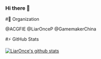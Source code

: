 ### Hi there 👋

<!--
**LiarOnce/liaronce** is a ✨ _special_ ✨ repository because its `README.md` (this file) appears on your GitHub profile.

Here are some ideas to get you started:

- 🔭 I’m currently working on ...
- 🌱 I’m currently learning ...
- 👯 I’m looking to collaborate on ...
- 🤔 I’m looking for help with ...
- 💬 Ask me about ...
- 📫 How to reach me: ...
- 😄 Pronouns: ...
- ⚡ Fun fact: ...
-->

#👯 Organization

@ACGFIE @LiarOnceP @GamemakerChina 

#⚡ GitHub Stats

[![LiarOnce's github stats](https://github-readme-stats.vercel.app/api?username=LiarOnce)](https://github.com/LiarOnce/liaronce)
